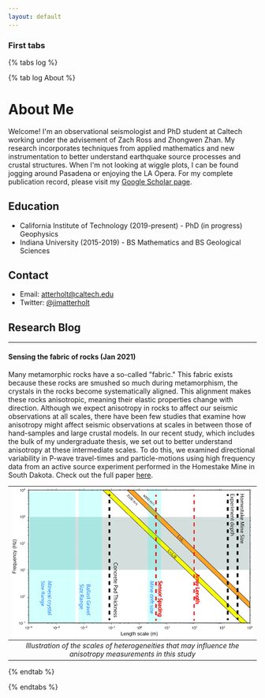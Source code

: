 ```yaml
---
layout: default
---
```

### First tabs

{% tabs log %}

{% tab log About %}

# About Me

Welcome! I'm an observational seismologist and PhD student at Caltech working under the advisement of Zach Ross and Zhongwen Zhan. My research incorporates techniques from applied mathematics and new instrumentation to better understand earthquake source processes and crustal structures. When I'm not looking at wiggle plots, I can be found jogging around Pasadena or enjoying the LA Opera. For my complete publication record, please visit my [Google Scholar page](https://scholar.google.com/citations?user=1rW1gSwAAAAJ&hl=en&oi=ao).

## Education

*   California Institute of Technology (2019-present) - PhD (in progress) Geophysics
*   Indiana University (2015-2019) - BS Mathematics and BS Geological Sciences

## Contact

*   Email: atterholt@caltech.edu
*   Twitter: [@jimatterholt](https://twitter.com/jimatterholt?lang=en)

## Research Blog
* * *

#### Sensing the fabric of rocks (Jan 2021)
Many metamorphic rocks have a so-called "fabric." This fabric exists because these rocks are smushed so much during metamorphism, the crystals in the rocks become systematically aligned. This alignment makes these rocks anisotropic, meaning their elastic properties change with direction. Although we expect anisotropy in rocks to affect our seismic observations at all scales, there have been few studies that examine how anisotropy might affect seismic observations at scales in between those of hand-samples and large crustal models. In our recent study, which includes the bulk of my undergraduate thesis, we set out to better understand anisotropy at these intermediate scales. To do this, we examined directional variability in P-wave travel-times and particle-motions using high frequency data from an active source experiment performed in the Homestake Mine in South Dakota. Check out the full paper [here](https://academic.oup.com/gji/article/224/1/121/5900977?login=true).

| ![RBJun2021.png](/assets/img/RBJun2021.png) | 
|:--:| 
| *Illustration of the scales of heterogeneities that may influence the anisotropy measurements in this study* |

{% endtab %}

{% endtabs %}
